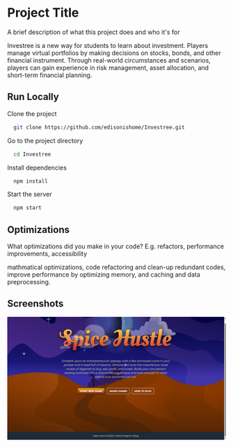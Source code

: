 
# Project Title

A brief description of what this project does and who it's for

Investree is a new way for students to learn about investment. Players manage virtual portfolios by making decisions on stocks, bonds, and other financial instrument. Through real-world circumstances and scenarios, players can gain experience in risk management, asset allocation, and short-term financial planning.
## Run Locally

Clone the project

```bash
  git clone https://github.com/edisonishome/Investree.git
```

Go to the project directory

```bash
  cd Investree
```

Install dependencies

```bash
  npm install
```

Start the server

```bash
  npm start
```


## Optimizations

What optimizations did you make in your code? E.g. refactors, performance improvements, accessibility

mathmatical optimizations, code refactoring and clean-up redundant codes, improve performance by optimizing memory, and caching and data preprocessing.
## Screenshots

![App Screenshot](./src/img/1.png)

